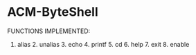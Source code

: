 # ACM-ByteShell
FUNCTIONS IMPLEMENTED:
1. alias 2. unalias 3. echo 4. printf 5. cd 6. help 7. exit 8. enable 
